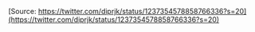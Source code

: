 [Source: https://twitter.com/diprjk/status/1237354578858766336?s=20](https://twitter.com/diprjk/status/1237354578858766336?s=20)